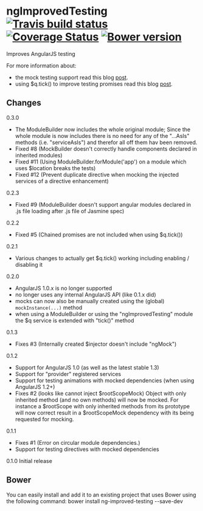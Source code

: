 # ngImprovedTesting &nbsp;[![Travis build status](https://travis-ci.org/evangalen/ng-improved-testing.png?branch=master)](https://travis-ci.org/evangalen/ng-improved-testing)&nbsp;[![Coverage Status](https://coveralls.io/repos/evangalen/ng-improved-testing/badge.png?branch=master)](https://coveralls.io/r/evangalen/ng-improved-testing?branch=master)&nbsp;[![Bower version](https://badge.fury.io/bo/ng-improved-testing.svg)](http://badge.fury.io/bo/ng-improved-testing)

Improves AngularJS testing

For more information about:
 - the mock testing support read this blog [post](http://blog.jdriven.com/2014/07/ng-improved-testing-mock-testing-for-angularjs-made-easy/).
 - using $q.tick() to improve testing promises read this blog
[post](http://blog.jdriven.com/2014/11/ngimprovedtesting-0-2-adding-q-tick-to-improve-testing-promises/).

Changes
-------
0.3.0
 - The ModuleBuilder now includes the whole original module;
   Since the whole module is now includes there is no need for any of the "...AsIs" methods (i.e. "serviceAsIs") and therefor all off them hav been removed.
 - Fixed #8 (MockBuilder doesn't correctly handle components declared in inherited modules)
 - Fixed #11 (Using ModuleBuilder.forModule('app') on a module which uses $location breaks the tests)
 - Fixed #12 (Prevent duplicate directive when mocking the injected services of a directive enhancement)

0.2.3
 - Fixed #9 (ModuleBuilder doesn't support angular modules declared in .js file loading after .js file of Jasmine spec)

0.2.2
 - Fixed #5 (Chained promises are not included when using $q.tick())

0.2.1
 - Various changes to actually get $q.tick() working including enabling / disabling it

0.2.0
  - AngularJS 1.0.x is no longer supported
  - no longer uses any internal AngularJS API (like 0.1.x did)
  - mocks can now also be manually created using the (global) `mockInstance(...)` method
  - when using a ModuleBuilder or using the "ngImprovedTesting" module the $q service is extended with "tick()" method

0.1.3
 - Fixes #3 (Internally created $injector doesn't include "ngMock")

0.1.2
 - Support for AngularJS 1.0 (as well as the latest stable 1.3)
 - Support for "provider" registered services
 - Support for testing animations with mocked dependencies (when using AngularJS 1.2+)
 - Fixes #2 (looks like cannot inject $rootScopeMock)
   Object with only inherited method (and no own methods) will now be mocked.
   For instance a $rootScope with only inherited methods from its prototype will now correct result in a $rootScopeMock
   dependency with its being requested for mocking.

0.1.1
 - Fixes #1 (Error on circular module dependencies.)
 - Support for testing directives with mocked dependencies

0.1.0 Initial release

Bower
-----
You can easily install and add it to an existing project that uses Bower using the following command:
bower install ng-improved-testing --save-dev
